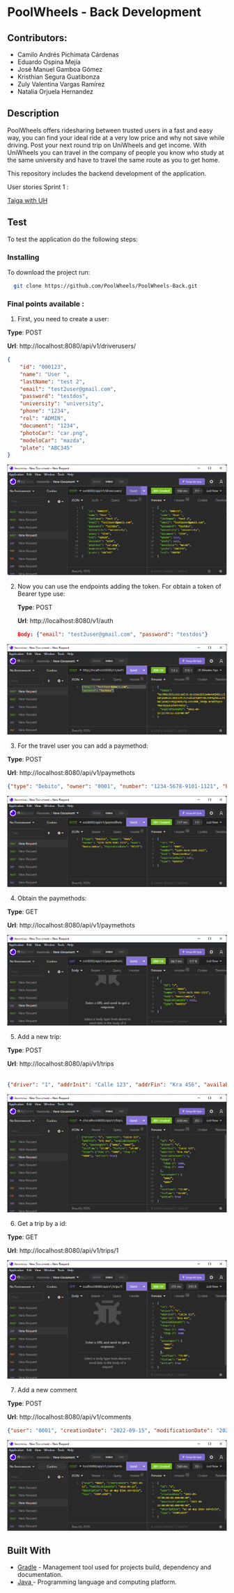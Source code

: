 # PoolWheels - Back Development
 
## Contributors:

- Camilo Andrés Pichimata Cárdenas
- Eduardo Ospina Mejía
- José Manuel Gamboa Gómez
- Kristhian Segura Guatibonza
- Zuly Valentina Vargas Ramírez
- Natalia Orjuela Hernandez


## Description

PoolWheels offers ridesharing between trusted users in a fast and easy way, you can find your ideal ride at a very low price and why not save while driving.
Post your next round trip on UniWheels and get income.
With UniWheels you can travel in the company of people you know who study at the same university and have to travel the same route as you to get home.

This repository includes the backend development of the application. 


User stories Sprint 1 :

[Taiga with UH](https://tree.taiga.io/project/zulyvargasr-uniwheels/taskboard/sprint-1-2021)

## Test

To test the application do the following steps:

### Installing

To download the project run:

  ```bash
    git clone https://github.com/PoolWheels/PoolWheels-Back.git
  ```

### Final points available :

1. First, you need to create a user:

**Type**: POST

**Url**: http://localhost:8080/api/v1/driverusers/

```json
{
    "id": "000123",
    "name": "User ",
    "lastName": "test 2",
    "email": "test2user@gmail.com",
    "password": "testdos",
    "university": "university",
    "phone": "1234",
    "rol": "ADMIN",
    "document": "1234",
    "photoCar": "car.png",
    "modeloCar": "mazda",
    "plate": "ABC345"
}
```

![createUser](img/createUser.png)

2. Now you can use the endpoints adding the token. For obtain a token of Bearer type use:

    **Type**: POST

    **Url**: http://localhost:8080/v1/auth

    ```json
    Body: {"email": "test2user@gmail.com", "password": "testdos"}
     ```
    
![token](img/token.png)


3.  For the travel user you can add a paymethod:

**Type**: POST

**Url**: http://localhost:8080/api/v1/paymethots

```json
{"type": "Debito", "owner": "0001", "number": "1234-5678-9101-1121", "bank": "Bancolombia", "ExpirationDate": "07/27"}
```

![](img/newPayMethod.png)

4. Obtain the paymethods:

**Type**: GET

**Url**: http://localhost:8080/api/v1/paymethots

![getAllPayMethods](img/getAllPayMethods.png)

5. Add a new trip:

**Type**: POST

**Url**: http://localhost:8080/api/v1/trips

```json

{"driver": "1", "addrInit": "Calle 123", "addrFin": "Kra 456", "availableSeats": "3", "passengers": ["0002", "0004"], "initTime": "13:00", "finTime": "14:00", "stops": {"Stpo 1": "2000", "Stop 2": "4000"}, "active": true}
```

![createTrip](img/createTrip.png)

6. Get a trip by a id:


**Type**: GET

**Url**: http://localhost:8080/api/v1/trips/1

![getTripById](img/getTripById.png)


7. Add a new comment

**Type**: POST

**Url**: http://localhost:8080/api/v1/comments

```json
{"user": "0001", "creationDate": "2022-09-15", "modificationDate": "2022-09-15", "description": "Es un muy bien servicio", "type": "COMPLAINT"}
```

![addNewComment](img/createComment.png)


## Built With

* [Gradle](https://gradle.org) - Management tool used for projects build, dependency and documentation.
* [Java ](https://www.oracle.com/co/java/technologies/javase/javase-jdk8-downloads.html)     - Programming language and computing platform.
